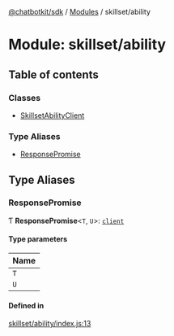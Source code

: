 [@chatbotkit/sdk](../README.md) / [Modules](../modules.md) / skillset/ability

# Module: skillset/ability

## Table of contents

### Classes

- [SkillsetAbilityClient](../classes/skillset_ability.SkillsetAbilityClient.md)

### Type Aliases

- [ResponsePromise](skillset_ability.md#responsepromise)

## Type Aliases

### ResponsePromise

Ƭ **ResponsePromise**\<`T`, `U`\>: [`client`](client.md)

#### Type parameters

| Name |
| :------ |
| `T` |
| `U` |

#### Defined in

[skillset/ability/index.js:13](https://github.com/chatbotkit/node-sdk/blob/main/packages/sdk/src/skillset/ability/index.js#L13)
